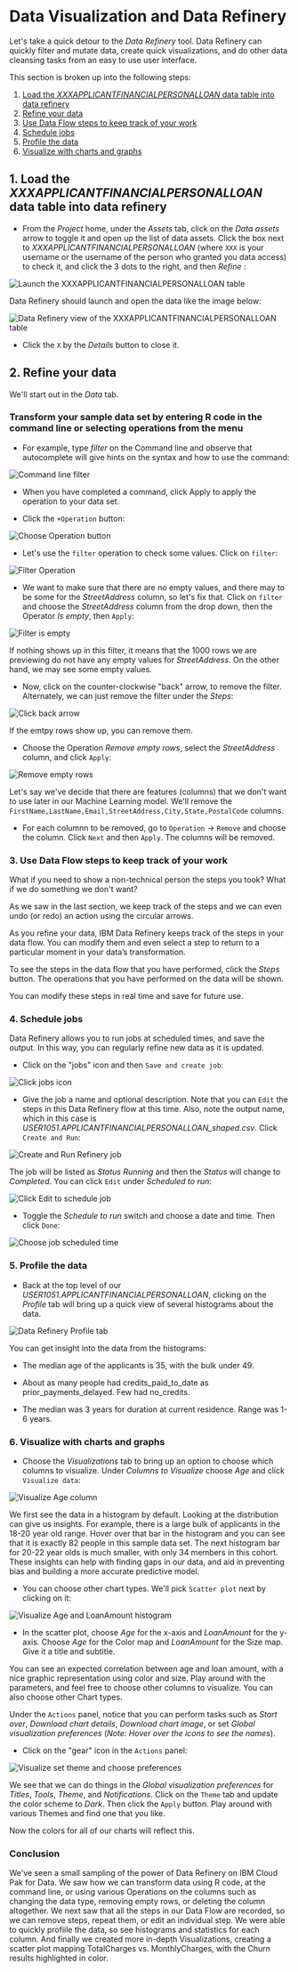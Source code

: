 # Data Visualization and Data Refinery

Let's take a quick detour to the *Data Refinery* tool. Data Refinery can quickly filter and mutate data, create quick visualizations, and do other data cleansing tasks from an easy to use user interface.

This section is broken up into the following steps:

1. [Load the *XXXAPPLICANTFINANCIALPERSONALLOAN* data table into data refinery](#1-load-the-xxxapplicantfinancialpersonalloan-data-table-into-data-refinery)
1. [Refine your data](#2-refine-your-data)
1. [Use Data Flow steps to keep track of your work](#3-use-data-flow-steps-to-keep-track-of-your-work)
1. [Schedule jobs](#4-schedule-jobs)
1. [Profile the data](#5-profile-the-data)
1. [Visualize with charts and graphs](#6-visualize-with-charts-and-graphs)

## 1. Load the *XXXAPPLICANTFINANCIALPERSONALLOAN* data table into data refinery

* From the *Project* home, under the *Assets* tab, click on the *Data assets* arrow to toggle it and open up the list of data assets. Click the box next to *XXXAPPLICANTFINANCIALPERSONALLOAN* (where `XXX` is your username or the username of the person who granted you data access) to check it, and click the 3 dots to the right, and then *Refine* :

![Launch the XXXAPPLICANTFINANCIALPERSONALLOAN table](../.gitbook/assets/images/dr/dr-launch-table.png)

Data Refinery should launch and open the data like the image below:

![Data Refinery view of the XXXAPPLICANTFINANCIALPERSONALLOAN table](../.gitbook/assets/images/dr/dr-open-table.png)

* Click the `X` by the *Details* button to close it.

## 2. Refine your data

We'll start out in the *Data* tab.

### Transform your sample data set by entering R code in the command line or selecting operations from the menu

* For example, type *filter* on the Command line and observe that autocomplete will give hints on the syntax and how to use the command:

![Command line filter](../.gitbook/assets/images/dr/dr-cli-filter.png)

* When you have completed a command, click Apply to apply the operation to your data set.

* Click the `+Operation` button:

![Choose Operation button](../.gitbook/assets/images/dr/dr-choose-operation-button.png)

* Let's use the `filter` operation to check some values. Click on `filter`:

![Filter Operation](../.gitbook/assets/images/dr/dr-filter-operation.png)

* We want to make sure that there are no empty values, and there may to be some for the *StreetAddress* column, so let's fix that. Click on `filter` and choose the *StreetAddress* column from the drop down, then the Operator *Is empty*, then `Apply`:

![Filter is empty](../.gitbook/assets/images/dr/dr-filter-is-empty.png)

If nothing shows up in this filter, it means that the 1000 rows we are previewing do not have any empty values for *StreetAddress*. On the other hand, we may see some empty values.

* Now, click on the counter-clockwise "back" arrow, to remove the filter. Alternately, we can just remove the filter under the *Steps*:

![Click back arrow](../.gitbook/assets/images/dr/dr-click-back-arrow.png)

If the emtpy rows show up, you can remove them.

* Choose the Operation *Remove empty rows*, select the *StreetAddress* column, and click `Apply`:

![Remove empty rows](../.gitbook/assets/images/dr/dr-remove-empty-rows.png)

Let's say we've decide that there are features (columns) that we don't want to use later in our Machine Learning model. We'll remove the `FirstName,LastName,Email,StreetAddress,City,State,PostalCode` columns.

* For each columnn to be removed, go to `Operation` -> `Remove` and choose the column. Click `Next` and then `Apply`. The columns will be removed.

### 3. Use Data Flow steps to keep track of your work

What if you need to show a non-technical person the steps you took? What if we do something we don't want?

As we saw in the last section, we keep track of the steps and we can even undo (or redo) an action using the circular arrows.

As you refine your data, IBM Data Refinery keeps track of the steps in your data flow. You can modify them and even select a step to return to a particular moment in your data’s transformation.

To see the steps in the data flow that you have performed, click the *Steps* button. The operations that you have performed on the data will be shown.

You can modify these steps in real time and save for future use.

### 4. Schedule jobs

Data Refinery allows you to run jobs at scheduled times, and save the output. In this way, you can regularly refine new data as it is updated.

* Click on the "jobs" icon and then `Save and create job`:

![Click jobs icon](../.gitbook/assets/images/dr/dr-save-and-create-job.png)

* Give the job a name and optional description. Note that you can `Edit` the steps in this Data Refinery flow at this time. Also, note the output name, which in this case is *USER1051.APPLICANTFINANCIALPERSONALLOAN_shaped.csv*. Click `Create and Run`:

![Create and Run Refinery job](../.gitbook/assets/images/dr/dr-create-and-run-job.png)

The job will be listed as *Status* *Running* and then the *Status* will change to *Completed*. You can click `Edit` under *Scheduled to run*:

![Click Edit to schedule job](../.gitbook/assets/images/dr/dr-job-running.png)

* Toggle the *Schedule to run* switch and choose a date and time. Then click `Done`:

![Choose job scheduled time](../.gitbook/assets/images/dr/dr-job-settings.png)

### 5. Profile the data

* Back at the top level of our *USER1051.APPLICANTFINANCIALPERSONALLOAN*, clicking on the *Profile* tab will bring up a quick view of several histograms about the data.

![Data Refinery Profile tab](../.gitbook/assets/images/dr/dr-profile.png)

You can get insight into the data from the histograms:

* The median age  of the applicants is 35, with the bulk under 49.

* About as many people had credits_paid_to_date as prior_payments_delayed. Few had no_credits.

*  The median was 3 years for duration at current residence. Range was 1-6 years.

### 6. Visualize with charts and graphs

* Choose the *Visualizations* tab to bring up an option to choose which columns to visualize. Under *Columns to Visualize* choose *Age* and click `Visualize data`:

![Visualize Age column](../.gitbook/assets/images/dr/dr-vis-choose-column-age.png)

We first see the data in a histogram by default. Looking at the distribution can give us insights. For example, there is a large bulk of applicants in the 18-20 year old range. Hover over that bar in the histogram and you can see that it is exactly 82 people in this sample data set.
The next histogram bar for 20-22 year olds is much smaller, with only 34 members in this cohort. These insights can help with finding gaps in our data, and aid in preventing bias and building a more accurate predictive model.

* You can choose other chart types. We'll pick `Scatter plot` next by clicking on it:

![Visualize Age and LoanAmount histogram](../.gitbook/assets/images/dr/dr-vis-scatter-plot.png)

* In the scatter plot, choose *Age* for the x-axis and *LoanAmount* for the y-axis. Choose *Age* for the Color map and *LoanAmount* for the Size map. Give it a title and subtitle.

You can see an expected correlation between age and loan amount, with a nice graphic representation using color and size. Play around with the parameters, and feel free to choose other columns to visualize. You can also choose other Chart types.

Under the `Actions` panel, notice that you can perform tasks such as *Start over*, *Download chart details*, *Download chart image*, or set *Global visualization preferences* (_Note: Hover over the icons to see the names_).

* Click on the "gear" icon in the `Actions` panel:

![Visualize set theme and choose preferences](../.gitbook/assets/images/dr/dr-vis-choose-theme.png)

We see that we can do things in the *Global visualization preferences* for *Titles*, *Tools*, *Theme*, and *Notifications*. Click on the `Theme` tab and update the color scheme to *Dark*. Then click the `Apply` button. Play around with various Themes and find one that you like.

Now the colors for all of our charts will reflect this.

### Conclusion

We've seen a small sampling of the power of Data Refinery on IBM Cloud Pak for Data. We saw how we can transform data using R code, at the command line, or using various Operations on the columns such as changing the data type, removing empty rows, or deleting the column altogether. We next saw that all the steps in our Data Flow are recorded, so we can remove steps, repeat them, or edit an individual step. We were able to quickly profiile the data, so see histograms and statistics for each column. And finally we created more in-depth Visualizations, creating a scatter plot mapping TotalCharges vs. MonthlyCharges, with the Churn results highlighted in color.

